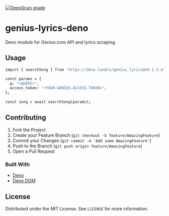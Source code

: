 [![DeepScan grade](https://deepscan.io/api/teams/10623/projects/13467/branches/226932/badge/grade.svg)](https://deepscan.io/dashboard#view=project&tid=10623&pid=13467&bid=226932)
# genius-lyrics-deno
Deno module for Genius.com API and lyrics scraping.

## Usage
```sh
import { searchSong } from 'https://deno.land/x/genius_lyrics@v0.1.1-alpha/mod.ts'

const params = {
  q: "<QUERY>",
  access_token: "<YOUR-GENIUS-ACCESS-TOKEN>",
};

const song = await searchSong(params);
```
## Contributing

1. Fork the Project
2. Create your Feature Branch (`git checkout -b feature/AmazingFeature`)
3. Commit your Changes (`git commit -m 'Add some AmazingFeature'`)
4. Push to the Branch (`git push origin feature/AmazingFeature`)
5. Open a Pull Request

### Built With
* [Deno](https://deno.land)
* [Deno DOM](https://github.com/b-fuze/deno-dom)

## License

Distributed under the MIT License. See `LICENSE` for more information.
